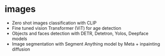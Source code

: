 # images
- Zero shot images classification with CLIP
- Fine tuned vision Transformer (ViT) for age detection
- Objects and faces detection with DETR, Detetron, Yolos, Deepface models
- Image segmentation with Segment Anything model by Meta + inpainting diffusion 
